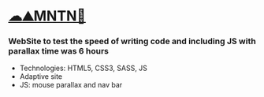 # [☁⛰MNTN🚶‍](https://looloo1.github.io/MNTN/)
### WebSite to test the speed of writing code and including JS with parallax time was 6 hours

- Technologies: HTML5, CSS3, SASS, JS
- Adaptive site
- JS: mouse parallax and nav bar
